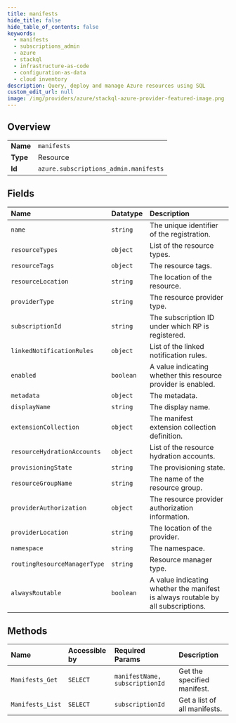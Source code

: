 ```yaml
---
title: manifests
hide_title: false
hide_table_of_contents: false
keywords:
  - manifests
  - subscriptions_admin
  - azure    
  - stackql
  - infrastructure-as-code
  - configuration-as-data
  - cloud inventory
description: Query, deploy and manage Azure resources using SQL
custom_edit_url: null
image: /img/providers/azure/stackql-azure-provider-featured-image.png
---
```

  
    

## Overview
<table><tbody>
<tr><td><b>Name</b></td><td><code>manifests</code></td></tr>
<tr><td><b>Type</b></td><td>Resource</td></tr>
<tr><td><b>Id</b></td><td><code>azure.subscriptions_admin.manifests</code></td></tr>
</tbody></table>

## Fields
| Name | Datatype | Description |
|:-----|:---------|:------------|
| `name` | `string` | The unique identifier of the registration. |
| `resourceTypes` | `object` | List of the resource types. |
| `resourceTags` | `object` | The resource tags. |
| `resourceLocation` | `string` | The location of the resource. |
| `providerType` | `string` | The resource provider type. |
| `subscriptionId` | `string` | The subscription ID under which RP is registered. |
| `linkedNotificationRules` | `object` | List of the linked notification rules. |
| `enabled` | `boolean` | A value indicating whether this resource provider is enabled. |
| `metadata` | `object` | The metadata. |
| `displayName` | `string` | The display name. |
| `extensionCollection` | `object` | The manifest extension collection definition. |
| `resourceHydrationAccounts` | `object` | List of the resource hydration accounts. |
| `provisioningState` | `string` | The provisioning state. |
| `resourceGroupName` | `string` | The name of the resource group. |
| `providerAuthorization` | `object` | The resource provider authorization information. |
| `providerLocation` | `string` | The location of the provider. |
| `namespace` | `string` | The namespace. |
| `routingResourceManagerType` | `string` | Resource manager type. |
| `alwaysRoutable` | `boolean` | A value indicating whether the manifest is always routable by all subscriptions. |
## Methods
| Name | Accessible by | Required Params | Description |
|:-----|:--------------|:----------------|:------------|
| `Manifests_Get` | `SELECT` | `manifestName, subscriptionId` | Get the specified manifest. |
| `Manifests_List` | `SELECT` | `subscriptionId` | Get a list of all manifests. |
